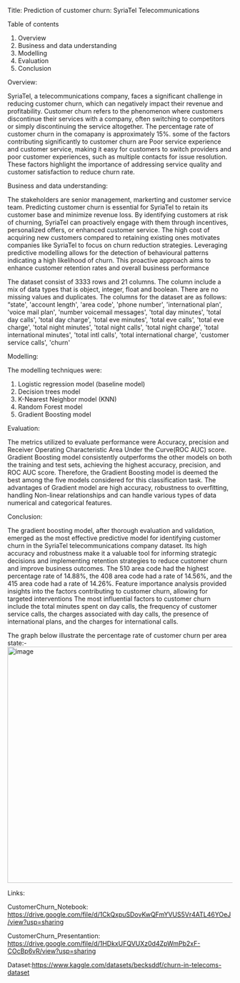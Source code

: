 Title: Prediction of customer churn: SyriaTel Telecommunications

Table of contents
1. Overview
2. Business and data understanding
3. Modelling 
4. Evaluation
7. Conclusion

Overview:

SyriaTel, a telecommunications company, faces a significant challenge in reducing customer churn, which can negatively impact their revenue and profitability. Customer churn refers to the phenomenon where customers discontinue their services with a company, often switching to competitors or simply discontinuing the service altogether. The percentage rate of customer churn in the comapany is approximately 15%. some of the factors contributing significantly to customer churn are Poor service experience and customer service, making it easy for customers to switch providers and poor customer experiences, such as multiple contacts for issue resolution. These factors highlight the importance of addressing service quality and customer satisfaction to reduce churn rate.

Business and data understanding:

The stakeholders are senior management, markerting and customer service team. Predicting customer churn is essential for SyriaTel to retain its customer base and minimize revenue loss. By identifying customers at risk of churning, SyriaTel can proactively engage with them through incentives, personalized offers, or enhanced customer service. The high cost of acquiring new customers compared to retaining existing ones motivates companies like SyriaTel to focus on churn reduction strategies. Leveraging predictive modelling allows for the detection of behavioural patterns indicating a high likelihood of churn. This proactive approach aims to enhance customer retention rates and overall business performance

The dataset consist of 3333 rows and 21 columns. The column include a mix of data types that is object, integer, float and boolean. There are no missing values and duplicates. The columns for the dataset are as follows:
“state', 'account length', 'area code', 'phone number',  'international plan', 'voice mail plan', 'number voicemail messages',  'total day minutes', 'total day calls', 'total day charge',  'total eve minutes', 'total eve calls', 'total eve charge',  'total night minutes', 'total night calls', 'total night charge',  'total international minutes', 'total intl calls', 'total international charge',  'customer service calls', 'churn'

Modelling:

The modelling techniques were:
1. Logistic regression model (baseline model)
2. Decision trees model
3. K-Nearest Neighbor model (KNN)
4. Random Forest model
5. Gradient Boosting model


Evaluation:

The metrics utilized to evaluate performance were Accuracy, precision and  Receiver Operating Characteristic Area Under the Curve(ROC AUC) score. Gradient Boosting model consistently outperforms the other models on both the training and test sets, achieving the highest accuracy, precision, and ROC AUC score. Therefore, the Gradient Boosting model is deemed the best among the five models considered for this classification task.
The advantages of Gradient model are high accuracy, robustness to overfitting, handling Non-linear relationships and can handle various types of data numerical and categorical features.

Conclusion:

The gradient boosting model, after thorough evaluation and validation, emerged as the most effective predictive model for identifying customer churn in the SyriaTel telecommunications company dataset. Its high accuracy and robustness make it a valuable tool for informing strategic decisions and implementing retention strategies to reduce customer churn and improve business outcomes.
The 510 area code had the highest percentage rate of 14.88%, the 408 area code had a rate of 14.56%, and the 415 area code had a rate of 14.26%.
Feature importance analysis provided insights into the factors contributing to customer churn, allowing for targeted interventions
The most influential factors to customer churn include the total minutes spent on day calls, the frequency of customer service calls, the charges associated with day calls, the presence of international plans, and the charges for international calls.

The graph below illustrate the percentage rate of customer churn per area state:-
<img width="529" alt="image" src="https://github.com/chepngeno254/Phase-3-project/assets/151640004/1871e761-c728-49b1-9a1f-022fc7986f9f">

Links:

CustomerChurn_Notebook: https://drive.google.com/file/d/1CkQxpuSDovKwQFmYVUS5Vr4ATL46YOeJ/view?usp=sharing

CustomerChurn_Presentantion: https://drive.google.com/file/d/1HDkxUFQVUXz0d4ZpWmPb2xF-COcBp6vR/view?usp=sharing

Dataset:https://www.kaggle.com/datasets/becksddf/churn-in-telecoms-dataset







